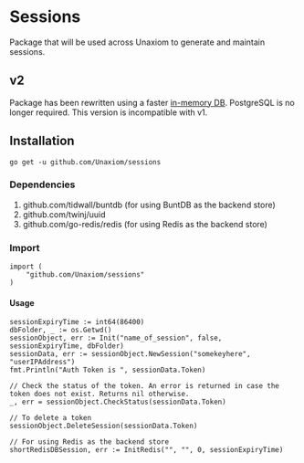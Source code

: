 # Sessions

Package that will be used across Unaxiom to generate and maintain sessions.

## v2

Package has been rewritten using a faster [in-memory DB](https://github.com/tidwall/buntdb). PostgreSQL is no longer required. This version is incompatible with v1.

## Installation

`go get -u github.com/Unaxiom/sessions`

### Dependencies

1. github.com/tidwall/buntdb (for using BuntDB as the backend store)
2. github.com/twinj/uuid
3. github.com/go-redis/redis (for using Redis as the backend store)

### Import

```golang
import (
    "github.com/Unaxiom/sessions"
)
```

#### Usage

```golang
sessionExpiryTime := int64(86400)
dbFolder, _ := os.Getwd()
sessionObject, err := Init("name_of_session", false, sessionExpiryTime, dbFolder)
sessionData, err := sessionObject.NewSession("somekeyhere", "userIPAddress")
fmt.Println("Auth Token is ", sessionData.Token)

// Check the status of the token. An error is returned in case the token does not exist. Returns nil otherwise.
_, err = sessionObject.CheckStatus(sessionData.Token)

// To delete a token
sessionObject.DeleteSession(sessionData.Token)

// For using Redis as the backend store
shortRedisDBSession, err := InitRedis("", "", 0, sessionExpiryTime)
```
